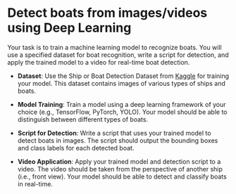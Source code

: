 # Detect boats from images/videos using Deep Learning

Your task is to train a machine learning model to recognize boats.
You will use a specified dataset for boat recognition, write a script for detection,
and apply the trained model to a video for real-time boat detection.

- **Dataset**: Use the Ship or Boat Detection Dataset from
  [Kaggle](https://www.kaggle.com/datasets/kunalgupta2616/boat-types-recognition) for training your model.
  This dataset contains images of various types of ships and boats.

- **Model Training**: Train a model using a deep learning framework of your choice (e.g., TensorFlow, PyTorch, YOLO).
  Your model should be able to distinguish between different types of boats.

- **Script for Detection**: Write a script that uses your trained model to detect boats in images.
  The script should output the bounding boxes and class labels for each detected boat.

- **Video Application**: Apply your trained model and detection script to a video.
  The video should be taken from the perspective of another ship (i.e., front view).
  Your model should be able to detect and classify boats in real-time.
